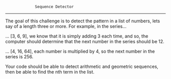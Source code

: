                  Sequence Detector
---------------------------------------------------
The goal of this challenge is to detect the pattern
in a list of numbers, lets say of a length three or
more. For example, in the series...

... [3, 6, 9], we know that it is simply adding 3
each time, and so, the computer should determine
that the next number in the series should be 12.

... [4, 16, 64], each number is multiplied by 4, so
the next number in the series is 256.

Your code should be able to detect arithmetic and
geometric sequences, then be able to find the nth
term in the list.